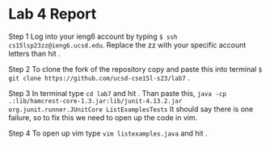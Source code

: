# Lab 4 Report

Step 1
Log into your ieng6 account by typing `$ ssh cs15lsp23zz@ieng6.ucsd.edu`. Replace the zz with your specific account letters than hit <enter>.

Step 2
To clone the fork of the repository copy and paste this into terminal `$ git clone https://github.com/ucsd-cse15l-s23/lab7`  <enter>.
  
Step 3
In terminal type `cd lab7` and hit  <enter>. Than paste this, `java -cp .:lib/hamcrest-core-1.3.jar:lib/junit-4.13.2.jar org.junit.runner.JUnitCore ListExamplesTests`  <enter>
It should say there is one failure, so to fix this we need to open up the code in vim.
 
Step 4 
To open up vim type `vim listexamples.java` and hit <enter>.



